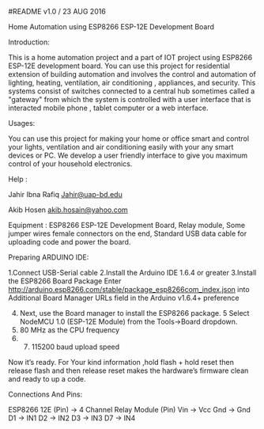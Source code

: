 #README v1.0  /  23 AUG 2016


Home Automation using  ESP8266 ESP-12E Development Board 



Introduction:

This is a home automation project and a part of IOT project using ESP8266 ESP-12E development  board. You can use this project for residential extension of building automation and involves the control and automation of lighting, heating, ventilation, air conditioning , appliances, and security. This systems  consist of switches connected to a central hub sometimes called a "gateway" from which the system is controlled with a user interface that is interacted mobile phone , tablet computer or a web interface. 

Usages:

You can use this project for making your home or office smart and control your lights, ventilation and air conditioning  easily with your any smart devices or PC. We  develop a user friendly interface to give you maximum control of your household electronics.

Help :

Jahir Ibna Rafiq
Jahir@uap-bd.edu


Akib Hosen
akib.hosain@yahoo.com



Equipment :
ESP8266 ESP-12E Development Board, Relay module, Some jumper wires female connectors on the end, Standard USB data cable for uploading code and power  the board.

Preparing  ARDUINO IDE:

1.Connect USB-Serial cable 
2.Install the Arduino IDE 1.6.4 or greater
3.Install the ESP8266 Board Package Enter 
http://arduino.esp8266.com/stable/package_esp8266com_index.json
into Additional Board Manager URLs field in the Arduino v1.6.4+ preference
 
4. Next, use the Board manager to install the ESP8266 package. 
5 Select  NodeMCU 1.0 (ESP-12E Module) from the Tools->Board dropdown.
6. 80 MHz as the CPU frequency
7. 7. 115200 baud upload speed
 
Now it’s ready. For Your kind information ,hold flash + hold reset then release flash and then release reset makes the hardware’s firmware  clean  and ready to up a code.

Connections And Pins:

ESP8266 12E (Pin) -> 4 Channel Relay Module (Pin)
Vin	           ->            Vcc
Gnd              ->       	Gnd
D1                ->      	IN1
D2                  ->    	IN2
D3                    ->  	IN3
D7                      ->	IN4



 




